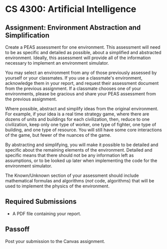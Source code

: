 CS 4300: Artificial Intelligence
===============================================

Assignment: Environment Abstraction and Simplification
------------------------------------------------------

Create a PEAS assessment for one environment. This assessment
will need to be as specific and detailed as possible, about a
simplified and abstracted environment. Ideally,
this assessment will provide all of the information necessary
to implement an environment simulator.

You may select an environment from any of those previously assessed by 
yourself or your classmates.  If you use a classmate's environment,
acknowledge them in your report, and request their assessment document
from the previous assignment.
If a classmate chooses one of your environments, please be gracious and 
share your PEAS assessment from the previous assignment.

Where possible, abstract and simplify ideas from the original environment.
For example, if your idea is a real time strategy game, where
there are dozens of units and buildings for each civilization, 
then, reduce to one civilization, keep only one type of worker, one type
of fighter, one type of building, and one type of resource.
You will still have some core interactions of the game, but fewer of the
nuances of the game.

By abstracting and simplifying, you will make it possible to be detailed
and specific about the remaining elements of the environment.
Detailed and specific means that there should not be any information
left as assumptions, or to be looked up later when implementing the code
for the environment simulator.

The Known/Unknown section of your assessment should include mathematical
formulas and algorithms (*not* code, algorithms) that will be used
to implement the physics of the environment.


Required Submissions
------------------------

- A PDF file containing your report.

Passoff
-------

Post your submission to the Canvas assignment.
